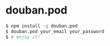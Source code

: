 douban.pod
==========

```bash
$ npm install -g douban.pod
$ douban.pod your_email your_password
$ # enjoy it!
```
